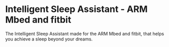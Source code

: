 # Intelligent Sleep Assistant - ARM Mbed and fitbit
The Intelligent Sleep Assistant made for the ARM Mbed and fitbit, that helps you achieve a sleep beyond your dreams.
